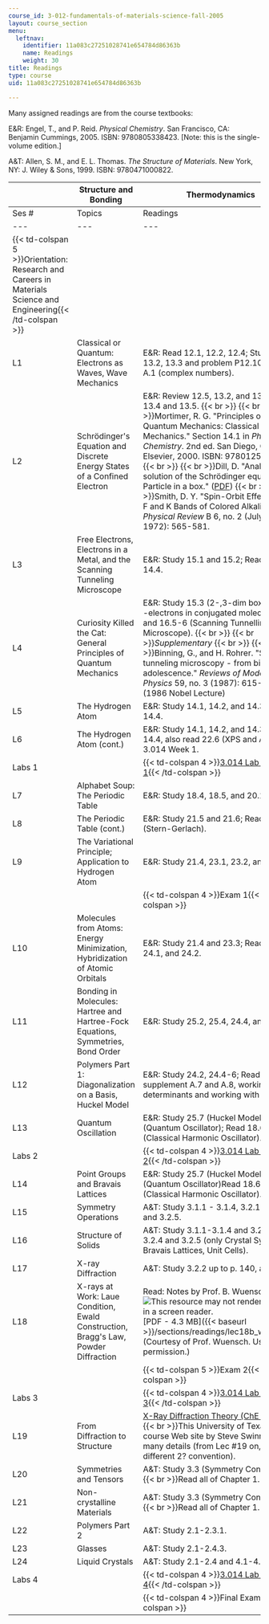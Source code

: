 ```yaml
---
course_id: 3-012-fundamentals-of-materials-science-fall-2005
layout: course_section
menu:
  leftnav:
    identifier: 11a083c27251028741e654784d86363b
    name: Readings
    weight: 30
title: Readings
type: course
uid: 11a083c27251028741e654784d86363b

---
```


Many assigned readings are from the course textbooks:

E&R: Engel, T., and P. Reid. _Physical Chemistry_. San Francisco, CA: Benjamin Cummings, 2005. ISBN: 9780805338423. \[Note: this is the single-volume edition.\]

A&T: Allen, S. M., and E. L. Thomas. _The Structure of Materials_. New York, NY: J. Wiley & Sons, 1999. ISBN: 9780471000822.

| &nbsp; | Structure and Bonding | Thermodynamics |
| --- | --- | --- |
| Ses # | Topics | Readings | Topics | Readings |
| --- | --- | --- | --- | --- |
| {{< td-colspan 5 >}}Orientation: Research and Careers in Materials Science and Engineering{{< /td-colspan >}} |||||
| L1 | Classical or Quantum: Electrons as Waves, Wave Mechanics | E&R: Read 12.1, 12.2, 12.4; Study 12.5, 13.2, 13.3 and problem P12.10; Review A.1 (complex numbers). | Fundamental Concepts | E&R: 1.1 and 1.2  {{< br >}}  {{< br >}}_Supplementary_  {{< br >}}  {{< br >}}Bent, The Second Law, pp. 1-5 |
| L2 | Schrödinger's Equation and Discrete Energy States of a Confined Electron | E&R: Review 12.5, 13.2, and 13.3; Study 13.4 and 13.5.  {{< br >}}  {{< br >}}Mortimer, R. G. "Principles of Quantum Mechanics: Classical Mechanics." Section 14.1 in _Physical Chemistry_. 2nd ed. San Diego, CA: Elsevier, 2000. ISBN: 9780125083461.  {{< br >}}  {{< br >}}Dill, D. "Analytic solution of the Schrödinger equation: Particle in a box." ([PDF](http://www.bu.edu/quantum/notes/QuantumMechanics/ParticleInABox.pdf))  {{< br >}}  {{< br >}}Smith, D. Y. "Spin-Orbit Effects in the F and K Bands of Colored Alkali Halides." _Physical Review_ B 6, no. 2 (July 15, 1972): 565-581. | Fundamental Concepts (cont.) | E&R: 1.4, 2.1, 2.2, and 2.3. |
| L3 | Free Electrons, Electrons in a Metal, and the Scanning Tunneling Microscope | E&R: Study 15.1 and 15.2; Read 14.1-14.4. | First Law of Thermodynamics | E&R: 2.5, 2.6, 2.7, 2.9, and 3.1. |
| L4 | Curiosity Killed the Cat: General Principles of Quantum Mechanics | E&R: Study 15.3 (2-,3-dim box), 16.3 (?-electrons in conjugated molecules), and 16.5-6 (Scanning Tunnelling Microscope).  {{< br >}}  {{< br >}}_Supplementary_  {{< br >}}  {{< br >}}Binning, G., and H. Rohrer. "Scanning tunneling microscopy - from birth to adolescence." _Reviews of Modern Physics_ 59, no. 3 (1987): 615-625. (1986 Nobel Lecture) | Temperature, Heat, and Entropy | E&R: 1.3, 2.4, and 3.2. |
| L5 | The Hydrogen Atom | E&R: Study 14.1, 14.2, and 14.3; Read 14.4. | Heat Storage and Release in Phase Transitions | E&R: 2.8, 3.4, and 4.6. |
| L6 | The Hydrogen Atom (cont.) | E&R: Study 14.1, 14.2, and 14.3; Read 14.4, also read 22.6 (XPS and Auger) for 3.014 Week 1. | Examples of Work Important in Materials Science and Engineering: Polarization, Magnetic, Chemical | Zemansky, M. W., and R. H. Dittman. "Work" In _Heat and Thermodynamics_. 7th Ed. Burr Ridge, IL: McGraw-Hill, 1996, pp. 49-68. ISBN: 9780070170599.  {{< br >}}  {{< br >}}Callister, W. D., Jr. "Magnetic Properties." In _Fundamentals of Materials Science and Engineering_. 2nd ed. New York, NY: John Wiley & Sons, 2004, pp. 730-744. ISBN: 9780471470144. |
| Labs 1 || {{< td-colspan 4 >}}[3.014 Lab Week 1](/courses/3-014-materials-laboratory-fall-2006/sections/labs){{< /td-colspan >}} ||||
| L7 | Alphabet Soup: The Periodic Table | E&R: Study 18.4, 18.5, and 20.1 to 20.5. | Thermal Properties of Materials; Fundamental Equations | E&R: 3.1 and 3.5. |
| L8 | The Periodic Table (cont.) | E&R: Study 21.5 and 21.6; Read: 17.2 (Stern-Gerlach). | Fundamental Equations (cont.); Equilibrium and the Second Law | E&R: Chapters 5.1-5.8.  {{< br >}}  {{< br >}}_Supplementary_  {{< br >}}  {{< br >}}Dill and Bromberg. "How to Design a Fundamental Equation." In _Molecular Driving Forces_. New York, NY: Routledge, 2003, pp. 153-155. ISBN: 9780815320517. |
| L9 | The Variational Principle; Application to Hydrogen Atom | E&R: Study 21.4, 23.1, 23.2, and 23.3. | Free Energy; Applying the Second Law in Laboratory Conditions | E&R: 6.1, 6.2, 6.3 (less important), and 6.4. |
| &nbsp; || {{< td-colspan 4 >}}Exam 1{{< /td-colspan >}} ||||
| L10 | Molecules from Atoms: Energy Minimization, Hybridization of Atomic Orbitals | E&R: Study 21.4 and 23.3; Read 23.4, 24.1, and 24.2. | Chemical Potentials and the Gibbs Free Energy | E&R: 6.4. |
| L11 | Bonding in Molecules: Hartree and Hartree-Fock Equations, Symmetries, Bond Order | E&R: Study 25.2, 25.4, 24.4, and 24.6. | Models of the Chemical Potential | E&R: 6.3, 6.4, 6.5, 9.1, 9.2, and 9.5. |
| L12 | Polymers Part 1: Diagonalization on a Basis, Huckel Model | E&R: Study 24.2, 24.4-6; Read math supplement A.7 and A.8, working with determinants and working with matrices. | Chemical Reaction Equilibria | E&R: 6.7- 6.9, 6.11, 6.12, and 9.11-9.13. |
| L13 | Quantum Oscillation | E&R: Study 25.7 (Huckel Model), 18.1 (Quantum Oscillator); Read 18.6 (Classical Harmonic Oscillator). | Electrochemical Equilibria | E&R: 11.1-11.5, 11.8-11.9, and 11.11-11.13.  {{< br >}}  {{< br >}}_Supplementary_  {{< br >}}  {{< br >}}E&R: 11.14-11.15. |
| Labs 2 || {{< td-colspan 4 >}}[3.014 Lab Week 2](/courses/3-014-materials-laboratory-fall-2006/sections/labs){{< /td-colspan >}} ||||
| L14 | Point Groups and Bravais Lattices | E&R: Study 25.7 (Huckel Model), 18.1 (Quantum Oscillator)Read 18.6 (Classical Harmonic Oscillator). | Batteries; Thermodynamic Stability | E&R: 6.2 (Maxwell Relations).  {{< br >}}  {{< br >}}Lupis, C. H. P. "Stability of one-component systems." In _Chemical Thermodynamics of Materials_. Upper Saddle River, NJ: Prentice Hall, 1983, pp. 34-35. ISBN: 9780444007797.  {{< br >}}  {{< br >}}Callen, H. B. "Stability of Thermodynamic Systems." In _Thermodynamics and an Introduction to Thermostatistics_. 2nd ed. New York, NY: John Wiley & Sons, 1985, pp. 202-212. ISBN: 9780471862567. |
| L15 | Symmetry Operations | A&T: Study 3.1.1 - 3.1.4, 3.2.1, 3.2.4, and 3.2.5. | Phase Changes and Phase Diagrams of Single-Component Materials | E&R: 8.1-8.5.  {{< br >}}  {{< br >}}Wang, X., S. Scandolo, and R. Car. "Carbon Phase Diagrams from Ab Initio Molecular Dynamics." _Physical Review Letters_ 95 (October 28, 2005): 185701. |
| L16 | Structure of Solids | A&T: Study 3.1.1-3.1.4 and 3.2.1; Read 3.2.4 and 3.2.5 (only Crystal Systems, Bravais Lattices, Unit Cells). | Single-Component Phase Diagrams (cont.); Thermodynamics of Solutions | Gaskell. "The free energy of solution." Chapter 11.5 in _Introduction to Metallurgical Thermodynamics_. pp. 328-338  {{< br >}}  {{< br >}}E&R: 9.6 and 9.7. |
| L17 | X-ray Diffraction | A&T: Study 3.2.2 up to p. 140, and 3.4. | Free Energy of Multi-phase Solutions at Equilibrium | E&R: 9.6 and 9.7. |
| L18 | X-rays at Work: Laue Condition, Ewald Construction, Bragg's Law, Powder Diffraction | Read: Notes by Prof. B. Wuensch (![This resource may not render correctly in a screen reader.](/images/inacessible.gif)[PDF - 4.3 MB]({{< baseurl >}}/sections/readings/lec18b_wuensch)) (Courtesy of Prof. Wuensch. Used with permission.) | Binary Phase Diagrams: Miscibility Gaps and Eutectics | Lupis. "Binary Phase Diagrams." Chapter VII in _Chemical Thermodynamics of Materials_. pp. 204-219 |
| &nbsp; || {{< td-colspan 5 >}}Exam 2{{< /td-colspan >}} |||||
| Labs 3 || {{< td-colspan 4 >}}[3.014 Lab Week 3](/courses/3-014-materials-laboratory-fall-2006/sections/labs){{< /td-colspan >}} ||||
| L19 | From Diffraction to Structure | [X-Ray Diffraction Theory (ChE 386K)](https://www.koofers.com/university-of-texas-austin-utexas/che/386k-theory-of-x-ray-diffraction/)  {{< br >}}This University of Texas-Austin course Web site by Steve Swinnea at has many details (from Lec #19 on, note different 2? convention). | Binary Phase Diagrams (cont.) | Callister, W. D., Jr. "Phase Diagrams." Chapter 10S in Fundamentals of Materials Science and Engineering. pp. S67-S84. |
| L20 | Symmetries and Tensors | A&T: Study 3.3 (Symmetry Constraints)  {{< br >}}Read all of Chapter 1. | Spinodals and Binodals; Continuous Phase Transitions; Introduction to Statistical Mechanics | E&R: 13.1 and 13.2.  {{< br >}}  {{< br >}}_Supplementary_  {{< br >}}  {{< br >}}Zallen. "The Glass Transition." Chapter 1.4 in The Physics of Amorphous Solids. pp. 16-23.  {{< br >}}  {{< br >}}Review E&R Chapter 12 -Basic Probability Concepts. |
| L21 | Non-crystalline Materials | A&T: Study 3.3 (Symmetry Constraints)  {{< br >}}Read all of Chapter 1. | Connecting Events at the Atomic/Molecular Level to Macroscopic Thermodynamic Behavior: Two Postulates of Statistical Mechanics; Microscopic Definition of Entropy | E&R: 31.1-31.4. |
| L22 | Polymers Part 2 | A&T: Study 2.1-2.3.1. | Connecting Events at the Atomic/Molecular Level to Macroscopic Thermodynamic Behavior (cont.): The Boltzman Factor and Partition Function; Thermal Behavior of the Einstein Solid | E&R: 31.5, 32.1-31.2, 33.1-33.3.  {{< br >}}  {{< br >}}_Supplementary_  {{< br >}}  {{< br >}}E&R: 33.4-33.5. |
| L23 | Glasses | A&T: Study 2.1-2.4.3. | Lattice Models of Materials; Modeling Polymer Solutions | E&R: 32.3-32.4.  {{< br >}}  {{< br >}}Dill and Bromberg. Chapter 15 "Solutions & Mixtures." pp. 267-273, and Chapter 31 "Polymer Solutions." pp. 593-605. Supplementary  {{< br >}}  {{< br >}}E&R: 32.5-32.9 (Details of Rotational, Vibrational, and Electronic Partition Functions for Simple Molecules). |
| L24 | Liquid Crystals | A&T: Study 2.1-2.4 and 4.1-4.4.3. | Flory-Huggins Theory | Dill and Bromberg. "Polymer Solutions." Chapter 31, pp. 593-605. |
| Labs 4 || {{< td-colspan 4 >}}[3.014 Lab Week 4](/courses/3-014-materials-laboratory-fall-2006/sections/labs){{< /td-colspan >}} ||||
| &nbsp; || {{< td-colspan 4 >}}Final Exam{{< /td-colspan >}} |||